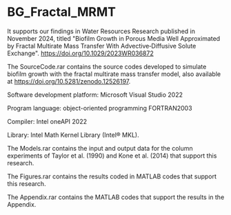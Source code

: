 # BG_Fractal_MRMT

It supports our findings in Water Resources Research published in November 2024, titled "Biofilm Growth in Porous Media Well Approximated by Fractal Multirate Mass Transfer With Advective‐Diffusive Solute Exchange". https://doi.org/10.1029/2023WR036872

The SourceCode.rar contains the source codes developed to simulate biofilm growth with the fractal multirate mass transfer model, also available at https://doi.org/10.5281/zenodo.12526197.

Software development platform: Microsoft Visual Studio 2022

Program language: object-oriented programming FORTRAN2003

Compiler: Intel oneAPI 2022

Library: Intel Math Kernel Library (Intel® MKL).

The Models.rar contains the input and output data for the column experiments of Taylor et al. (1990) and Kone et al. (2014) that support this research.

The Figures.rar contains the results coded in MATLAB codes that support this research.

The Appendix.rar contains the MATLAB codes that support the results in the Appendix.
